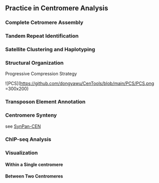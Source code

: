 ## Practice in Centromere Analysis

### Complete Cetromere Assembly

### Tandem Repeat Identification

### Satellite Clustering and Haplotyping

### Structural Organization

Progressive Compression Strategy

![PCS](https://github.com/dongyawu/CenTools/blob/main/PCS/PCS.png =300x200)


### Transposon Element Annotation

### Centromere Synteny
see [SynPan-CEN](https://github.com/Darlene1997/SynPan-CEN)


### ChIP-seq Analysis

### Visualization
#### Within a Single centromere

#### Between Two Centromeres

